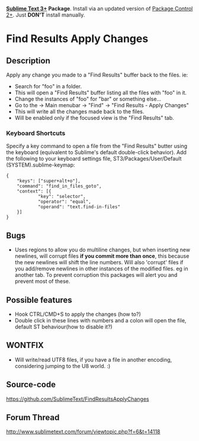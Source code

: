 **[Sublime Text 3+](http://www.sublimetext.com/) Package**. Install via an updated version of  [Package Control 2+](https://sublime.wbond.net/installation). Just **DON'T** install manually.

# Find Results Apply Changes

## Description

Apply any change you made to a "Find Results" buffer back to the files. ie:
- Search for "foo" in a folder.
- This will open a "Find Results" buffer listing all the files with "foo" in it.
- Change the instances of "foo" for "bar" or something else...
- Go to the -> Main menubar -> "Find" -> "Find Results - Apply Changes"
- This will write all the changes made back to the files.
- Will be enabled only if the focused view is the "Find Results" tab.

### Keyboard Shortcuts
Specify a key command to open a file from the "Find Results" butter using the keyboard (equivalent to Sublime's default double-click behavior). Add the following to your keyboard settings file, ST3/Packages/User/Default (SYSTEM).sublime-keymap:

	{
		"keys": ["super+alt+o"],
		"command": "find_in_files_goto",
		"context": [{
				"key": "selector",
				"operator": "equal",
				"operand": "text.find-in-files"
		}]
	}


## Bugs

- Uses regions to allow you do multiline changes, but when inserting new newlines, will corrupt files **if you commit more than once**, this because the new newlines will shift the line numbers. Will also 'corrupt' files if you add/remove newlines in other instances of the modified files. eg in another tab. To prevent corruption this packages will alert you and prevent most of these.

## Possible features

- Hook CTRL/CMD+S to apply the changes (how to?)
- Double click in these lines with numbers and a colon will open the file, default ST behaviour(how to disable it?)

## WONTFIX

- Will write/read UTF8 files, if you have a file in another encoding, considering jumping to the U8 world. :)

## Source-code

https://github.com/SublimeText/FindResultsApplyChanges

## Forum Thread

http://www.sublimetext.com/forum/viewtopic.php?f=6&t=14118
